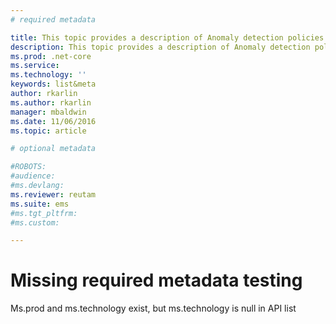 ```yaml
---
# required metadata

title: This topic provides a description of Anomaly detection policies | Microsoft Docs
description: This topic provides a description of Anomaly detection policies and provides reference informati on about the building blocks of an anomaly detection policy.
ms.prod: .net-core
ms.service: 
ms.technology: ''
keywords: list&meta
author: rkarlin
ms.author: rkarlin
manager: mbaldwin
ms.date: 11/06/2016
ms.topic: article

# optional metadata

#ROBOTS:
#audience:
#ms.devlang:
ms.reviewer: reutam
ms.suite: ems
#ms.tgt_pltfrm:
#ms.custom:

---
```


# Missing required metadata testing

Ms.prod and ms.technology exist, but ms.technology is null in API list

